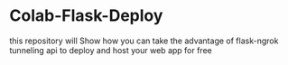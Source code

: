 # Colab-Flask-Deploy

this repository will Show how you can take the advantage of flask-ngrok tunneling api to deploy and host your web app for free

